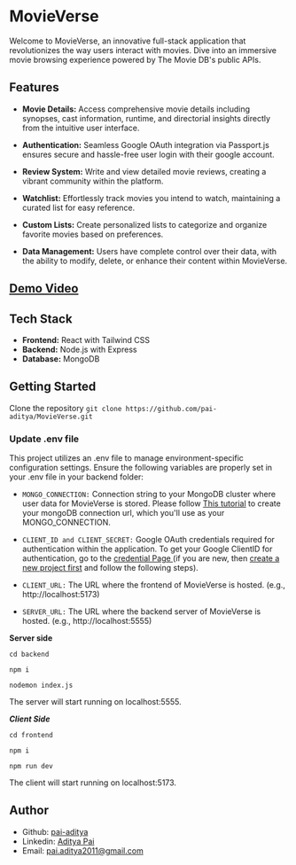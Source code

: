 # MovieVerse
Welcome to MovieVerse, an innovative full-stack application that revolutionizes the way users interact with movies. Dive into an immersive movie browsing experience powered by The Movie DB's public APIs.

## Features

* **Movie Details:** Access comprehensive movie details including synopses, cast information, runtime, and directorial insights directly from the intuitive user interface.

* **Authentication:** Seamless Google OAuth integration via Passport.js ensures secure and hassle-free user login with their google account.

* **Review System:** Write and view detailed movie reviews, creating a vibrant community within the platform.

* **Watchlist:** Effortlessly track movies you intend to watch, maintaining a curated list for easy reference.

* **Custom Lists:** Create personalized lists to categorize and organize favorite movies based on preferences.

* **Data Management:** Users have complete control over their data, with the ability to modify, delete, or enhance their content within MovieVerse.

## [Demo Video](https://drive.google.com/drive/folders/1wb9zmC1krbIloWP-VyzXGDzafHVyW9g6)

## Tech Stack

* **Frontend:** React with Tailwind CSS
* **Backend:** Node.js with Express
* **Database:** MongoDB

## Getting Started

Clone the repository
`git clone https://github.com/pai-aditya/MovieVerse.git`

### Update .env file


This project utilizes an .env file to manage environment-specific configuration settings. Ensure the following variables are properly set in your .env file in your backend folder:

- `MONGO_CONNECTION:` Connection string to your MongoDB cluster where user data for MovieVerse is stored. Please follow [This tutorial](https://dev.to/dalalrohit/how-to-connect-to-mongodb-atlas-using-node-js-k9i) to create your mongoDB connection url, which you'll use as your MONGO_CONNECTION.


- `CLIENT_ID and CLIENT_SECRET:` Google OAuth credentials required for authentication within the application. To get your Google ClientID for authentication, go to the [credential Page ](https://console.cloud.google.com/apis/credentials) (if you are new, then [create a new project first](https://console.cloud.google.com/projectcreate) and follow the following steps).


- `CLIENT_URL:` The URL where the frontend of MovieVerse is hosted. (e.g., http://localhost:5173)

- `SERVER_URL:` The URL where the backend server of MovieVerse is hosted. (e.g., http://localhost:5555)

**Server side**


`cd backend` 

`npm i`

`nodemon index.js`

The server will start running on localhost:5555.

***Client Side***


`cd frontend`

`npm i`

`npm run dev`

The client will start running on localhost:5173.

## Author

- Github: [pai-aditya](https://github.com/pai-aditya)
- Linkedin: [Aditya Pai](https://www.linkedin.com/in/aditya-pai-581b2621a/)
- Email: [pai.aditya2011@gmail.com](mailto:pai.aditya2011@gmail.com)
